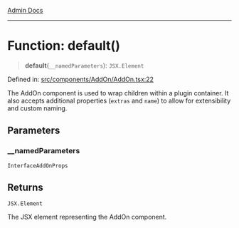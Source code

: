 [Admin Docs](/)

***

# Function: default()

> **default**(`__namedParameters`): `JSX.Element`

Defined in: [src/components/AddOn/AddOn.tsx:22](https://github.com/abhassen44/talawa-admin/blob/285f7384c3d26b5028a286d84f89b85120d130a2/src/components/AddOn/AddOn.tsx#L22)

The AddOn component is used to wrap children within a plugin container.
It also accepts additional properties (`extras` and `name`) to allow for
extensibility and custom naming.

## Parameters

### \_\_namedParameters

`InterfaceAddOnProps`

## Returns

`JSX.Element`

The JSX element representing the AddOn component.
